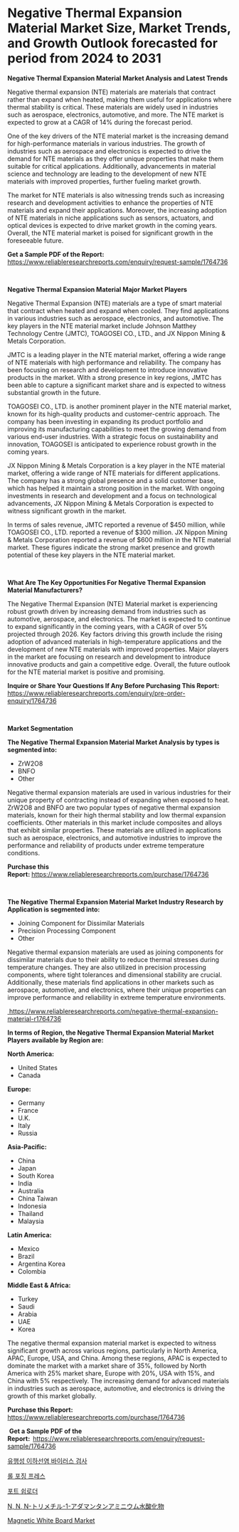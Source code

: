 <p><h1>Negative Thermal Expansion Material Market Size, Market Trends, and Growth Outlook forecasted for period from 2024 to 2031</h1></p><p><strong>Negative Thermal Expansion Material Market Analysis and Latest Trends</strong></p>
<p><p>Negative thermal expansion (NTE) materials are materials that contract rather than expand when heated, making them useful for applications where thermal stability is critical. These materials are widely used in industries such as aerospace, electronics, automotive, and more. The NTE market is expected to grow at a CAGR of 14% during the forecast period.</p><p>One of the key drivers of the NTE material market is the increasing demand for high-performance materials in various industries. The growth of industries such as aerospace and electronics is expected to drive the demand for NTE materials as they offer unique properties that make them suitable for critical applications. Additionally, advancements in material science and technology are leading to the development of new NTE materials with improved properties, further fueling market growth.</p><p>The market for NTE materials is also witnessing trends such as increasing research and development activities to enhance the properties of NTE materials and expand their applications. Moreover, the increasing adoption of NTE materials in niche applications such as sensors, actuators, and optical devices is expected to drive market growth in the coming years. Overall, the NTE material market is poised for significant growth in the foreseeable future.</p></p>
<p><strong>Get a Sample PDF of the Report:&nbsp;</strong> <a href="https://www.reliableresearchreports.com/enquiry/request-sample/1764736">https://www.reliableresearchreports.com/enquiry/request-sample/1764736</a></p>
<p>&nbsp;</p>
<p><strong>Negative Thermal Expansion Material Major Market Players</strong></p>
<p><p>Negative Thermal Expansion (NTE) materials are a type of smart material that contract when heated and expand when cooled. They find applications in various industries such as aerospace, electronics, and automotive. The key players in the NTE material market include Johnson Matthey Technology Centre (JMTC), TOAGOSEI CO., LTD., and JX Nippon Mining & Metals Corporation.</p><p>JMTC is a leading player in the NTE material market, offering a wide range of NTE materials with high performance and reliability. The company has been focusing on research and development to introduce innovative products in the market. With a strong presence in key regions, JMTC has been able to capture a significant market share and is expected to witness substantial growth in the future.</p><p>TOAGOSEI CO., LTD. is another prominent player in the NTE material market, known for its high-quality products and customer-centric approach. The company has been investing in expanding its product portfolio and improving its manufacturing capabilities to meet the growing demand from various end-user industries. With a strategic focus on sustainability and innovation, TOAGOSEI is anticipated to experience robust growth in the coming years.</p><p>JX Nippon Mining & Metals Corporation is a key player in the NTE material market, offering a wide range of NTE materials for different applications. The company has a strong global presence and a solid customer base, which has helped it maintain a strong position in the market. With ongoing investments in research and development and a focus on technological advancements, JX Nippon Mining & Metals Corporation is expected to witness significant growth in the market.</p><p>In terms of sales revenue, JMTC reported a revenue of $450 million, while TOAGOSEI CO., LTD. reported a revenue of $300 million. JX Nippon Mining & Metals Corporation reported a revenue of $600 million in the NTE material market. These figures indicate the strong market presence and growth potential of these key players in the NTE material market.</p></p>
<p>&nbsp;</p>
<p><strong>What Are The Key Opportunities For Negative Thermal Expansion Material Manufacturers?</strong></p>
<p><p>The Negative Thermal Expansion (NTE) Material market is experiencing robust growth driven by increasing demand from industries such as automotive, aerospace, and electronics. The market is expected to continue to expand significantly in the coming years, with a CAGR of over 5% projected through 2026. Key factors driving this growth include the rising adoption of advanced materials in high-temperature applications and the development of new NTE materials with improved properties. Major players in the market are focusing on research and development to introduce innovative products and gain a competitive edge. Overall, the future outlook for the NTE material market is positive and promising.</p></p>
<p><strong>Inquire or Share Your Questions If Any Before Purchasing This Report:</strong> <a href="https://www.reliableresearchreports.com/enquiry/pre-order-enquiry/1764736">https://www.reliableresearchreports.com/enquiry/pre-order-enquiry/1764736</a></p>
<p>&nbsp;</p>
<p><strong>Market Segmentation</strong></p>
<p><strong>The Negative Thermal Expansion Material Market Analysis by types is segmented into:</strong></p>
<p><ul><li>ZrW2O8</li><li>BNFO</li><li>Other</li></ul></p>
<p><p>Negative thermal expansion materials are used in various industries for their unique property of contracting instead of expanding when exposed to heat. ZrW2O8 and BNFO are two popular types of negative thermal expansion materials, known for their high thermal stability and low thermal expansion coefficients. Other materials in this market include composites and alloys that exhibit similar properties. These materials are utilized in applications such as aerospace, electronics, and automotive industries to improve the performance and reliability of products under extreme temperature conditions.</p></p>
<p><strong>Purchase this Report:&nbsp;</strong><a href="https://www.reliableresearchreports.com/purchase/1764736">https://www.reliableresearchreports.com/purchase/1764736</a></p>
<p>&nbsp;</p>
<p><strong>The Negative Thermal Expansion Material Market Industry Research by Application is segmented into:</strong></p>
<p><ul><li>Joining Component for Dissimilar Materials</li><li>Precision Processing Component</li><li>Other</li></ul></p>
<p><p>Negative thermal expansion materials are used as joining components for dissimilar materials due to their ability to reduce thermal stresses during temperature changes. They are also utilized in precision processing components, where tight tolerances and dimensional stability are crucial. Additionally, these materials find applications in other markets such as aerospace, automotive, and electronics, where their unique properties can improve performance and reliability in extreme temperature environments.</p></p>
<p><a href="https://www.reliableresearchreports.com/negative-thermal-expansion-material-r1764736">&nbsp;https://www.reliableresearchreports.com/negative-thermal-expansion-material-r1764736</a></p>
<p><strong>In terms of Region, the Negative Thermal Expansion Material Market Players available by Region are:</strong></p>
<p>
    <p> <strong> North America: </strong>
        <ul>
            <li>United States</li>
            <li>Canada</li>
        </ul>
        </p> 
    <p> <strong> Europe: </strong>
        <ul>
            <li>Germany</li>
            <li>France</li>
            <li>U.K.</li>
            <li>Italy</li>
            <li>Russia</li>
        </ul>
        </p> 
    <p> <strong> Asia-Pacific: </strong>
        <ul>
            <li>China</li>
            <li>Japan</li>
            <li>South Korea</li>
            <li>India</li>
            <li>Australia</li>
            <li>China Taiwan</li>
            <li>Indonesia</li>
            <li>Thailand</li>
            <li>Malaysia</li>
        </ul>
        </p> 
    <p> <strong> Latin America: </strong>
        <ul>
            <li>Mexico</li>
            <li>Brazil</li>
            <li>Argentina Korea</li>
            <li>Colombia</li>
        </ul>
        </p> 
    <p> <strong> Middle East & Africa: </strong>
        <ul>
            <li>Turkey</li>
            <li>Saudi</li>
            <li>Arabia</li>
            <li>UAE</li>
            <li>Korea</li>
        </ul>
    </p>
    </p>
<p><p>The negative thermal expansion material market is expected to witness significant growth across various regions, particularly in North America, APAC, Europe, USA, and China. Among these regions, APAC is expected to dominate the market with a market share of 35%, followed by North America with 25% market share, Europe with 20%, USA with 15%, and China with 5% respectively. The increasing demand for advanced materials in industries such as aerospace, automotive, and electronics is driving the growth of this market globally.</p></p>
<p><strong>Purchase this Report: </strong><a href="https://www.reliableresearchreports.com/purchase/1764736">https://www.reliableresearchreports.com/purchase/1764736</a></p>
<p>&nbsp;<strong>Get a Sample PDF of the Report:&nbsp;&nbsp;</strong><a href="https://www.reliableresearchreports.com/enquiry/request-sample/1764736">https://www.reliableresearchreports.com/enquiry/request-sample/1764736</a></p>
<p><strong></strong></p>
<p><p><a href="https://medium.com/@arthuralety6767836754/quot-2024%EB%85%84%EB%B6%80%ED%84%B0-2031%EB%85%84%EA%B9%8C%EC%A7%80%EC%9D%98-%EB%B3%BC%EA%B1%B0%EB%A6%AC-%EB%B0%94%EC%9D%B4%EB%9F%AC%EC%8A%A4-%EA%B2%80%EC%82%AC-%EC%8B%9C%EC%9E%A5-%EC%97%AD%ED%95%99-%EB%B0%8F-%EC%84%B1%EC%9E%A5-%EB%8F%99%EB%A0%A5%EC%9D%84-%EB%B6%84%EC%84%9D%ED%95%98%EA%B3%A0-%EC%98%88%EC%B8%A1%ED%95%A9%EB%8B%88%EB%8B%A4-quot-69ac866f1d47">유행성 이하선염 바이러스 검사</a></p><p><a href="https://github.com/chupp85/Market-Research-Report-List-1/blob/main/5337375139910.md">롤 포징 프레스</a></p><p><a href="https://github.com/Edwards13Jessica/Market-Research-Report-List-1/blob/main/7947811139911.md">포트 쉽로더</a></p><p><a href="https://github.com/LenoraKris2023/Market-Research-Report-List-1/blob/main/3402981134640.md">N, N, N-トリメチル-1-アダマンタンアミニウム水酸化物</a></p><p><a href="https://github.com/alexxisgm/Market-Research-Report-List-1/blob/main/magnetic-white-board-market.md">Magnetic White Board Market</a></p></p>